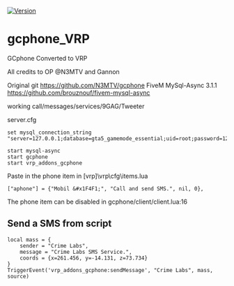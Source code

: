 [![Version](https://img.shields.io/badge/Version-3.0_DEV-yellow)](https://github.com/DracoDragon88/gcphone_vrp)
# gcphone_VRP

GCphone Converted to VRP

All credits to OP @N3MTV and Gannon

Original git
https://github.com/N3MTV/gcphone
FiveM MySql-Async 3.1.1
https://github.com/brouznouf/fivem-mysql-async

working call/messages/services/9GAG/Tweeter

server.cfg
```
set mysql_connection_string "server=127.0.0.1;database=gta5_gamemode_essential;uid=root;password=1202"

start mysql-async
start gcphone
start vrp_addons_gcphone
```

Paste in the phone item in [vrp]\vrp\cfg\items.lua
```
["aphone"] = {"Mobil &#x1F4F1;", "Call and send SMS.", nil, 0},
```
The phone item can be disabled in gcphone/client/client.lua:16

## Send a SMS from script

```
local mass = {
	sender = "Crime Labs",
	message = "Crime Labs SMS Service.",
	coords = {x=261.456, y=-14.131, z=73.734}
}
TriggerEvent('vrp_addons_gcphone:sendMessage', "Crime Labs", mass, source)
```

